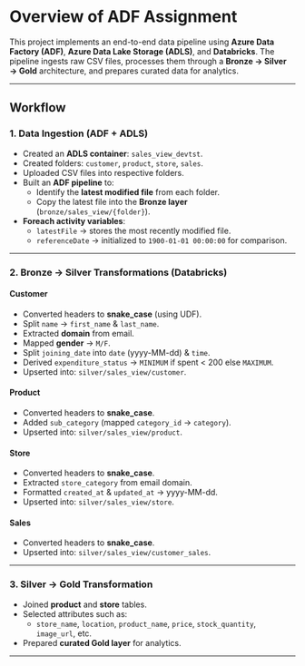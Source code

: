 # Overview of ADF Assignment

This project implements an end-to-end data pipeline using **Azure Data Factory (ADF)**, **Azure Data Lake Storage (ADLS)**, and **Databricks**. The pipeline ingests raw CSV files, processes them through a **Bronze → Silver → Gold** architecture, and prepares curated data for analytics.

---

## Workflow

### 1. Data Ingestion (ADF + ADLS)
- Created an **ADLS container**: `sales_view_devtst`.
- Created folders: `customer`, `product`, `store`, `sales`.
- Uploaded CSV files into respective folders.
- Built an **ADF pipeline** to:
  - Identify the **latest modified file** from each folder.
  - Copy the latest file into the **Bronze layer** (`bronze/sales_view/{folder}`).
- **Foreach activity variables**:
  - `latestFile` → stores the most recently modified file.
  - `referenceDate` → initialized to `1900-01-01 00:00:00` for comparison.

---

### 2. Bronze → Silver Transformations (Databricks)

#### Customer
- Converted headers to **snake_case** (using UDF).
- Split `name` → `first_name` & `last_name`.
- Extracted **domain** from email.
- Mapped **gender** → `M/F`.
- Split `joining_date` into `date` (yyyy-MM-dd) & `time`.
- Derived `expenditure_status` → `MINIMUM` if spent < 200 else `MAXIMUM`.
- Upserted into: `silver/sales_view/customer`.

#### Product
- Converted headers to **snake_case**.
- Added `sub_category` (mapped `category_id` → `category`).
- Upserted into: `silver/sales_view/product`.

#### Store
- Converted headers to **snake_case**.
- Extracted `store_category` from email domain.
- Formatted `created_at` & `updated_at` → yyyy-MM-dd.
- Upserted into: `silver/sales_view/store`.

#### Sales
- Converted headers to **snake_case**.
- Upserted into: `silver/sales_view/customer_sales`.

---

### 3. Silver → Gold Transformation
- Joined **product** and **store** tables.
- Selected attributes such as:
  - `store_name`, `location`, `product_name`, `price`, `stock_quantity`, `image_url`, etc.
- Prepared **curated Gold layer** for analytics.

---
